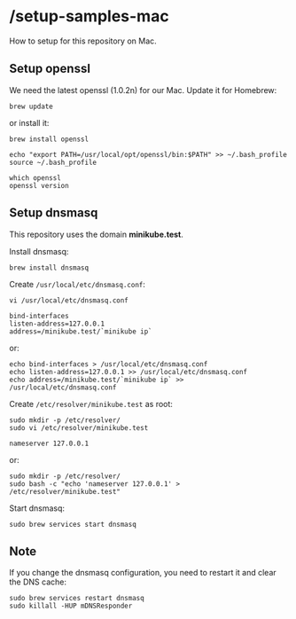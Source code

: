 # /setup-samples-mac

How to setup for this repository on Mac.

## Setup openssl

We need the latest openssl (1.0.2n) for our Mac.
Update it for Homebrew:

```
brew update
```

or install it:

```
brew install openssl

echo "export PATH=/usr/local/opt/openssl/bin:$PATH" >> ~/.bash_profile
source ~/.bash_profile

which openssl
openssl version
```

## Setup dnsmasq

This repository uses the domain **minikube.test**.

Install dnsmasq:

```
brew install dnsmasq
```

Create `/usr/local/etc/dnsmasq.conf`:

```
vi /usr/local/etc/dnsmasq.conf
```
```
bind-interfaces
listen-address=127.0.0.1
address=/minikube.test/`minikube ip`
```

or:

```
echo bind-interfaces > /usr/local/etc/dnsmasq.conf
echo listen-address=127.0.0.1 >> /usr/local/etc/dnsmasq.conf
echo address=/minikube.test/`minikube ip` >> /usr/local/etc/dnsmasq.conf
```

Create `/etc/resolver/minikube.test` as root:

```
sudo mkdir -p /etc/resolver/
sudo vi /etc/resolver/minikube.test
```
```
nameserver 127.0.0.1
```

or:

```
sudo mkdir -p /etc/resolver/
sudo bash -c "echo 'nameserver 127.0.0.1' > /etc/resolver/minikube.test"
```

Start dnsmasq:

```
sudo brew services start dnsmasq
```

## Note

If you change the dnsmasq configuration, you need to restart it and clear the DNS cache:

```
sudo brew services restart dnsmasq
sudo killall -HUP mDNSResponder
```
